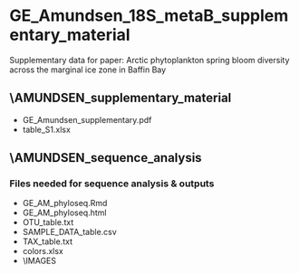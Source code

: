 # GE_Amundsen_18S_metaB_supplementary_material
Supplementary data for paper: Arctic phytoplankton spring bloom diversity across the marginal ice zone in Baffin Bay

## \AMUNDSEN_supplementary_material

* GE_Amundsen_supplementary.pdf
* table_S1.xlsx

## \AMUNDSEN_sequence_analysis

### Files needed for sequence analysis & outputs

* GE_AM_phyloseq.Rmd
* GE_AM_phyloseq.html
* OTU_table.txt
* SAMPLE_DATA_table.csv
* TAX_table.txt
* colors.xlsx
* \IMAGES
